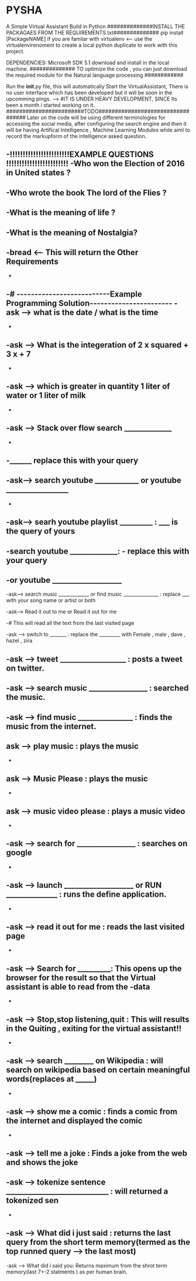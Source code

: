 # PYSHA
A Simple Virtual Assistant Build in Python
##############INSTALL THE PACKAGAES FROM THE REQUIREMENTS.txt##############
pip install [PackageNAME]
if you are familar with virtualenv <-- use the virtualenvirenoment to create a local python duplicate to work with this project.

DEPENDENCIES: Microsoft SDK 5.1 download and install in the local machine.
############## TO optimize the code , you can just download the required module for the Natural language processing ############

Run the __init__.py file, this will automatically Start the VirtualAssistant, There is no user interface which has been developed but it will be soon in the upcomming pings.
--> #IT IS UNDER HEAVY DEVELOPMENT, SINCE Its been a month i started working on it.
########################TODO##################################
Later on the code will be using different terminologies for accessing the social media, after configuring the search engine and then it will be having Artifical Intelligence , Machine Learning Modules while aiml to record the markupform of the intelligence asked question.

 -!!!!!!!!!!!!!!!!!!!!!!!EXAMPLE QUESTIONS !!!!!!!!!!!!!!!!!!!!!!!!
 -Who won the Election of 2016 in United states ?
 -
 -Who wrote the book The lord of the Flies ?
 -
 -What is the meaning of life ?
 -
 -What is the meaning of Nostalgia?
 -
 -bread <-- This will return the Other Requirements
 -
 -
 -# --------------------------Example Programming Solution-----------------------
 -ask --> what is the date / what is the time
 -
 -
 -ask --> What is the integeration of 2 x squared + 3 x + 7
 -
 -
 -ask --> which is greater in quantity 1 liter of water or 1 liter of milk
 -
 -
 -ask --> Stack over flow search _____________
 -
 -
 -______ replace this with your query
 -
 -ask--> search youtube ____________ or youtube _________________
 -
 -
 -ask--> searh youtube playlist _________ : ___ is the query of yours
 -
 -search youtube ___________________:  -______ replace this with your query
 -
 -or youtube ___________________
 -
 -ask--> search music _____________ or find music _______________ : replace ___ with your song name or artist or both
 
 -ask--> Read it out to me      or Read it out for me
 
 -# This will read all the text from the last visited page
 
 -ask --> switch to _______   : replace the _________ with Female , male , dave , hazel , zira
 
 -ask --> tweet __________________  : posts a tweet on twitter.
 -
 -ask --> search  music ________________ : searched the music.
 -
 -ask --> find music _______________ : finds the music from the internet.
 -
 ask --> play music  : plays the music
 -
 -
 ask --> Music Please : plays the music
 -
 -
 ask --> music video please : plays a music video
 -
 -
 -ask --> search for ________________ : searches on google
 -
 -
 -ask --> launch ___________________ or RUN ______________ : runs the define application.
 -
 -
 -ask --> read it out for me : reads the last visited page
 -
 -
 -ask --> Search for _________: This opens up the browser for the result so that the Virtual assistant is able to read from the
 -data
 -
 -
 -ask --> Stop,stop listening,quit : This will results in the Quiting , exiting for the virtual assistant!!
 -
 -
 -ask --> search ________ on Wikipedia : will search on wikipedia based on certain meaningful words(replaces at _____)
 -
 -
 -ask --> show me a comic : finds a comic from the internet and displayed the comic
 -
 -
 -ask --> tell me a joke : Finds a joke from the web and shows the joke
 --
 -ask --> tokenize sentence ____________________________ : will returned a tokenized sen
 -
 -
 -ask --> What did i just said : returns the last query from the short term memory(termed as the top runned query --> the last most)
 -
 -ask --> What did i said you:  Returns maximum from the shrot term memory(last 7+-2 statments ) as per human brain. 
